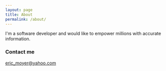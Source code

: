 ```yaml
---
layout: page
title: About
permalink: /about/
---
```


I'm a software developer and would like to empower millions with accurate information.

### Contact me

[eric_moyer@yahoo.com](mailto:eric_moyer@yahoo.com)
